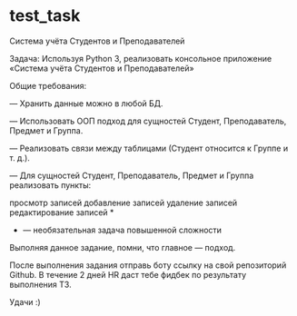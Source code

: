 # test_task
Система учёта Студентов и Преподавателей

Задача: Используя Python 3, реализовать консольное приложение «Система учёта Студентов и Преподавателей»


Общие требования:

— Хранить данные можно в любой БД.

— Использовать ООП подход для сущностей Студент, Преподаватель, Предмет и Группа.

— Реализовать связи между таблицами (Студент относится к Группе и т. д.).

— Для сущностей Студент, Преподаватель, Предмет и Группа реализовать пункты:

просмотр записей
добавление записей
удаление записей
редактирование записей *

* — необязательная задача повышенной сложности


Выполняя данное задание, помни, что главное — подход.


После выполнения задания отправь боту ссылку на свой репозиторий Github.
В течение 2 дней HR даст тебе фидбек по результату выполнения ТЗ.


Удачи :)
